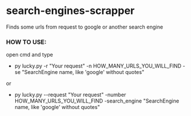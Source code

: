 # search-engines-scrapper
Finds some urls from request to google or another search engine 
### HOW TO USE:
 open cmd and type
 
* py lucky.py -r "Your request" -n HOW_MANY_URLS_YOU_WILL_FIND -se "SearchEngine name, like 'google' without quotes"

 or

* py lucky.py --request "Your request" -number HOW_MANY_URLS_YOU_WILL_FIND -search_engine "SearchEngine name, like 'google' without quotes"
